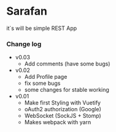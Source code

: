 # Sarafan
it`s will be simple REST App

### Change log
* v0.03
    - Add comments (have some bugs)
* v0.02
    - Add Profile page
    - fix some bugs
    - some changes for stable working
* v0.01
    - Make first Styling with Vuetify
    - oAuth2 authorization (Google)
    - WebSocket (SockJS + Stomp)
    - Makes webpack with yarn
